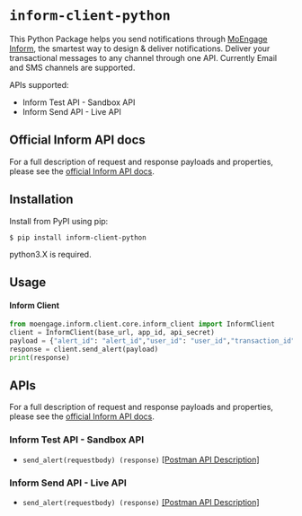 # `inform-client-python`

This Python Package helps you send notifications through [MoEngage Inform](https://www.moengage.com/blog/introducing-transactional-alerts-moengage-inform/), the smartest way to design &amp; deliver notifications. Deliver your transactional messages to any channel through one API. Currently Email and SMS channels are supported.

APIs supported:

- Inform Test API - Sandbox API
- Inform Send API - Live API

## Official Inform API docs

For a full description of request and response payloads and properties, please see the [official Inform API docs](https://help.moengage.com/hc/en-us/articles/10672957787284-Overview-Inform).

## Installation
Install from PyPI using pip:

```
$ pip install inform-client-python
```
python3.X is required.

## Usage


#### Inform  Client

```python
from moengage.inform.client.core.inform_client import InformClient
client = InformClient(base_url, app_id, api_secret)
payload = {"alert_id": "alert_id","user_id": "user_id","transaction_id": "transaction_id","payloads": {"SMS": {"recipient":"samplemobileno","personalized_attributes": {"attr": "value"}}}}
response = client.send_alert(payload)
print(response)
```


## APIs

For a full description of request and response payloads and properties, please see the [official Inform API docs](https://help.moengage.com/hc/en-us/articles/10672957787284-Overview-Inform).

### Inform Test API - Sandbox API

- `send_alert(requestbody) (response)` [[Postman API Description]](https://www.postman.com/moengage-dev/workspace/api-docs/request/3182294-dce6282f-4e49-4f69-9dd4-1d531c286744)

### Inform Send API - Live API

- `send_alert(requestbody) (response)` [[Postman API Description]](https://www.postman.com/moengage-dev/workspace/api-docs/request/3182294-47c54026-a3fd-4c7a-9480-504665f03228)

